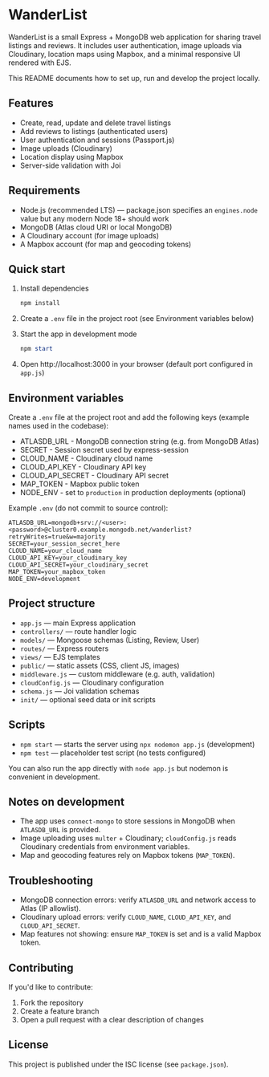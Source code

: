 
# WanderList

WanderList is a small Express + MongoDB web application for sharing travel listings and reviews. It includes user authentication, image uploads via Cloudinary, location maps using Mapbox, and a minimal responsive UI rendered with EJS.

This README documents how to set up, run and develop the project locally.

## Features

- Create, read, update and delete travel listings
- Add reviews to listings (authenticated users)
- User authentication and sessions (Passport.js)
- Image uploads (Cloudinary)
- Location display using Mapbox
- Server-side validation with Joi

## Requirements

- Node.js (recommended LTS) — package.json specifies an `engines.node` value but any modern Node 18+ should work
- MongoDB (Atlas cloud URI or local MongoDB)
- A Cloudinary account (for image uploads)
- A Mapbox account (for map and geocoding tokens)

## Quick start

1. Install dependencies

	```powershell
	npm install
	```

2. Create a `.env` file in the project root (see Environment variables below)

3. Start the app in development mode

	```powershell
	npm start
	```

4. Open http://localhost:3000 in your browser (default port configured in `app.js`)

## Environment variables

Create a `.env` file at the project root and add the following keys (example names used in the codebase):

- ATLASDB_URL - MongoDB connection string (e.g. from MongoDB Atlas)
- SECRET - Session secret used by express-session
- CLOUD_NAME - Cloudinary cloud name
- CLOUD_API_KEY - Cloudinary API key
- CLOUD_API_SECRET - Cloudinary API secret
- MAP_TOKEN - Mapbox public token
- NODE_ENV - set to `production` in production deployments (optional)

Example `.env` (do not commit to source control):

```text
ATLASDB_URL=mongodb+srv://<user>:<password>@cluster0.example.mongodb.net/wanderlist?retryWrites=true&w=majority
SECRET=your_session_secret_here
CLOUD_NAME=your_cloud_name
CLOUD_API_KEY=your_cloudinary_key
CLOUD_API_SECRET=your_cloudinary_secret
MAP_TOKEN=your_mapbox_token
NODE_ENV=development
```

## Project structure

- `app.js` — main Express application
- `controllers/` — route handler logic
- `models/` — Mongoose schemas (Listing, Review, User)
- `routes/` — Express routers
- `views/` — EJS templates
- `public/` — static assets (CSS, client JS, images)
- `middleware.js` — custom middleware (e.g. auth, validation)
- `cloudConfig.js` — Cloudinary configuration
- `schema.js` — Joi validation schemas
- `init/` — optional seed data or init scripts

## Scripts

- `npm start` — starts the server using `npx nodemon app.js` (development)
- `npm test` — placeholder test script (no tests configured)

You can also run the app directly with `node app.js` but nodemon is convenient in development.

## Notes on development

- The app uses `connect-mongo` to store sessions in MongoDB when `ATLASDB_URL` is provided.
- Image uploading uses `multer` + Cloudinary; `cloudConfig.js` reads Cloudinary credentials from environment variables.
- Map and geocoding features rely on Mapbox tokens (`MAP_TOKEN`).

## Troubleshooting

- MongoDB connection errors: verify `ATLASDB_URL` and network access to Atlas (IP allowlist).
- Cloudinary upload errors: verify `CLOUD_NAME`, `CLOUD_API_KEY`, and `CLOUD_API_SECRET`.
- Map features not showing: ensure `MAP_TOKEN` is set and is a valid Mapbox token.

## Contributing

If you'd like to contribute:

1. Fork the repository
2. Create a feature branch
3. Open a pull request with a clear description of changes

## License

This project is published under the ISC license (see `package.json`).